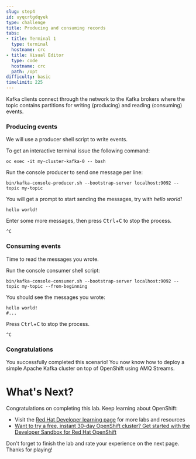 ```yaml
---
slug: step4
id: uyqcrtgdqyek
type: challenge
title: Producing and consuming records
tabs:
- title: Terminal 1
  type: terminal
  hostname: crc
- title: Visual Editor
  type: code
  hostname: crc
  path: /opt
difficulty: basic
timelimit: 225
---
```

Kafka clients connect through the network to the Kafka brokers where the topic contains partitions for writing (producing) and reading (consuming) events.

### Producing events

We will use a producer shell script to write events.

To get an interactive terminal issue the following command:

```
oc exec -it my-cluster-kafka-0 -- bash
```

Run the console producer to send one message per line:

```
bin/kafka-console-producer.sh --bootstrap-server localhost:9092 --topic my-topic
```

You will get a prompt to start sending the messages, try with _hello world!_

```
hello world!
```

Enter some more messages, then press <kbd>Ctrl</kbd>+<kbd>C</kbd> to stop the process.

`^C`

### Consuming events

Time to read the messages you wrote.

Run the console consumer shell script:

```
bin/kafka-console-consumer.sh --bootstrap-server localhost:9092 --topic my-topic --from-beginning
```

You should see the messages you wrote:

```
hello world!
#...
```

Press <kbd>Ctrl</kbd>+<kbd>C</kbd> to stop the process.

`^C`

### Congratulations

You successfully completed this scenario! You now know how to deploy a simple Apache Kafka cluster on top of OpenShift using AMQ Streams.

# What's Next?

Congratulations on completing this lab. Keep learning about OpenShift:

* Visit the [Red Hat Developer learning page](https://developers.redhat.com/learn) for more labs and resources
* [Want to try a free, instant 30-day OpenShift cluster? Get started with the Developer Sandbox for Red Hat OpenShift](https://developers.redhat.com/developer-sandbox)

Don't forget to finish the lab and rate your experience on the next page. Thanks for playing!
